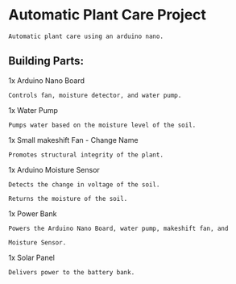 
# Automatic Plant Care Project

    Automatic plant care using an arduino nano.

## Building Parts:

 1x Arduino Nano Board

	Controls fan, moisture detector, and water pump.

1x Water Pump

	Pumps water based on the moisture level of the soil.

1x Small makeshift Fan - Change Name

	Promotes structural integrity of the plant.

1x Arduino Moisture Sensor

	Detects the change in voltage of the soil. 

	Returns the moisture of the soil.

1x Power Bank

	Powers the Arduino Nano Board, water pump, makeshift fan, and 	
	
 	Moisture Sensor.

1x Solar Panel

	Delivers power to the battery bank.




